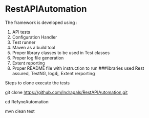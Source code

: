 # RestAPIAutomation

The framework is developed using :

1. API tests 
2. Configuration Handler 
3. Test runner 
4. Maven as a build tool 
5. Proper library classes to be used in Test classes 
6. Proper log file generation 
7. Extent reporting 
8. Proper README file with instruction to run
###libraries used Rest assured, TestNG, log4j, Extent rerporting

Steps to clone execute the tests

git clone https://github.com/Indrapals/RestAPIAutomation.git

cd RefyneAutomation

mvn clean test
